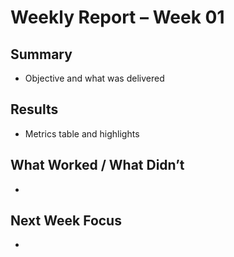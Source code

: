 # Weekly Report – Week 01

## Summary
- Objective and what was delivered

## Results
- Metrics table and highlights

## What Worked / What Didn’t
-

## Next Week Focus
-
